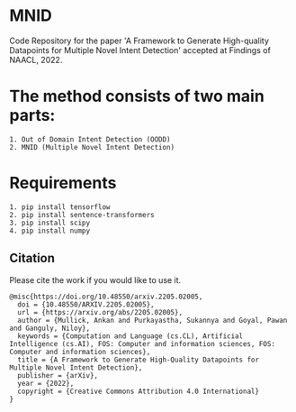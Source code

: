 # MNID
Code Repository for the paper 'A Framework to Generate High-quality Datapoints for Multiple Novel Intent Detection' accepted at Findings of NAACL, 2022.

# The method consists of two main parts:
	1. Out of Domain Intent Detection (OODD)
	2. MNID (Multiple Novel Intent Detection)

# Requirements
```
1. pip install tensorflow
2. pip install sentence-transformers
3. pip install scipy
4. pip install numpy
```

## Citation

Please cite the work if you would like to use it.

```
@misc{https://doi.org/10.48550/arxiv.2205.02005,
  doi = {10.48550/ARXIV.2205.02005},
  url = {https://arxiv.org/abs/2205.02005},
  author = {Mullick, Ankan and Purkayastha, Sukannya and Goyal, Pawan and Ganguly, Niloy},
  keywords = {Computation and Language (cs.CL), Artificial Intelligence (cs.AI), FOS: Computer and information sciences, FOS: Computer and information sciences},
  title = {A Framework to Generate High-Quality Datapoints for Multiple Novel Intent Detection},
  publisher = {arXiv}, 
  year = {2022}, 
  copyright = {Creative Commons Attribution 4.0 International}
}
```